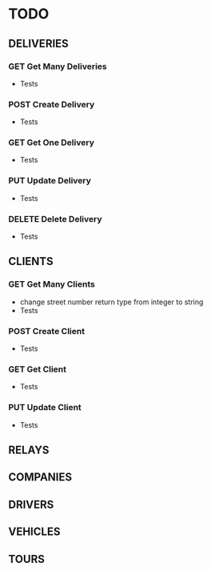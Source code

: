 # TODO

## DELIVERIES

### GET Get Many Deliveries

- Tests

### POST Create Delivery

- Tests

### GET Get One Delivery

- Tests

### PUT Update Delivery

- Tests

### DELETE Delete Delivery

- Tests

## CLIENTS

### GET Get Many Clients

- change street number return type from integer to string
- Tests

### POST Create Client

- Tests

### GET Get Client

- Tests

### PUT Update Client

- Tests

## RELAYS

## COMPANIES

## DRIVERS

## VEHICLES

## TOURS